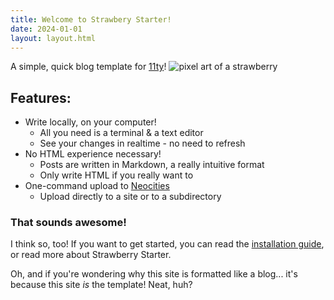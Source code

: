 ```yaml
---
title: Welcome to Strawbery Starter!
date: 2024-01-01
layout: layout.html
---
```

A simple, quick blog template for [11ty](https://www.11ty.dev/)!
![pixel art of a strawberry](/assets/images/berrysprite.png)

## Features:
- Write locally, on your computer!
    - All you need is a terminal & a text editor
    - See your changes in realtime - no need to refresh
- No HTML experience necessary!
    - Posts are written in Markdown, a really intuitive format
    - Only write HTML if you really want to
- One-command upload to [Neocities](https://neocities.org/)
    - Upload directly to a site or to a subdirectory


### That sounds awesome!
I think so, too! If you want to get started, you can read the [installation guide](posts/installation), or read more about Strawberry Starter.

Oh, and if you're wondering why this site is formatted like a blog... it's because this site *is* the template! Neat, huh?